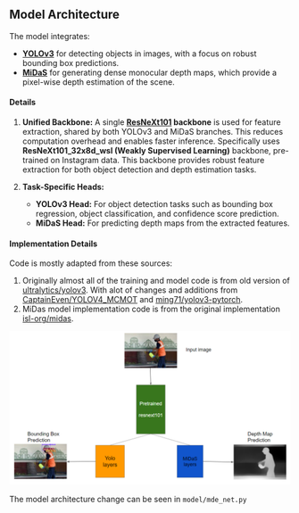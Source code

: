 
## **Model Architecture**
The model integrates:
- **[YOLOv3](https://arxiv.org/abs/1804.02767)** for detecting objects in images, with a focus on robust bounding box predictions.
- **[MiDaS](https://github.com/isl-org/MiDaS)** for generating dense monocular depth maps, which provide a pixel-wise depth estimation of the scene.


#### **Details**
1. **Unified Backbone:** A single **[ResNeXt101](https://arxiv.org/abs/1611.05431) backbone** is used for feature extraction, shared by both YOLOv3 and MiDaS branches. This reduces computation overhead and enables faster inference.
Specifically uses **ResNeXt101_32x8d_wsl (Weakly Supervised Learning)** backbone, pre-trained on Instagram data. This backbone provides robust feature extraction for both object detection and depth estimation tasks. 

2. **Task-Specific Heads:**
   - **YOLOv3 Head:** For object detection tasks such as bounding box regression, object classification, and confidence score prediction.
   - **MiDaS Head:** For predicting depth maps from the extracted features.

#### **Implementation Details**

Code is mostly adapted from these sources:
1. Originally almost all of the training and model code is from old version of [ultralytics/yolov3](https://github.com/ultralytics/yolov3). With alot of changes and additions from [CaptainEven/YOLOV4_MCMOT](https://github.com/CaptainEven/YOLOV4_MCMOT) and [ming71/yolov3-pytorch](https://github.com/ming71/yolov3-pytorch).
2. MiDas model implementation code is from the original implementation [isl-org/midas](https://github.com/isl-org/MiDaS).

![structure](assets/structure.PNG)

The model architecture change can be seen in `model/mde_net.py`

